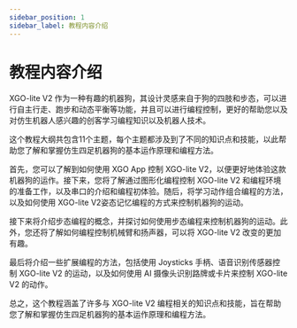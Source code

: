 ```yaml
---
sidebar_position: 1
sidebar_label: 教程内容介绍
---
```


# 教程内容介绍

XGO-lite V2 作为一种有趣的机器狗，其设计灵感来自于狗的四肢和步态，可以进行自主行走、跑步和动态平衡等功能，并且可以进行编程控制，更好的帮助您以及对仿生机器人感兴趣的创客学习编程知识以及机器人技术。

这个教程大纲共包含11个主题，每个主题都涉及到了不同的知识点和技能，以此帮助您了解和掌握仿生四足机器狗的基本运作原理和编程方法。

首先，您可以了解到如何使用 XGO  App 控制 XGO-lite V2，以便更好地体验这款机器狗的运作。接下来，您将了解通过图形化编程控制 XGO-lite V2 和编程环境的准备工作，以及串口的介绍和编程初体验。随后，将学习动作组合编程的方法，以及如何使用 XGO-lite V2姿态记忆编程的方式来控制机器狗的运动。

接下来将介绍步态编程的概念，并探讨如何使用步态编程来控制机器狗的运动。此外，您还将了解如何编程控制机械臂和扬声器，可以将 XGO-lite V2 改变的更加有趣。

最后将介绍一些扩展编程的方法，包括使用 Joysticks 手柄、语音识别传感器控制 XGO-lite V2 的运动，以及如何使用 AI 摄像头识别路牌或卡片来控制 XGO-lite V2 的动作。

总之，这个教程涵盖了许多与 XGO-lite V2 编程相关的知识点和技能，旨在帮助您了解和掌握仿生四足机器狗的基本运作原理和编程方法。

